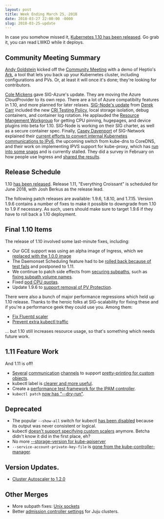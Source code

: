 ```yaml
---
layout: post
title: Week Ending March 25, 2018
date: 2018-03-27 22:00:00 -0000
slug: 2018-03-25-update
---
```


In case you somehow missed it, [Kubernetes 1.10 has been released](https://blog.kubernetes.io/2018/03/kubernetes-1.10-stabilizing-storage-security-networking.html).  Go grab it, you can read LWKD while it deploys.

## Community Meeting Summary

[Andy Goldstein](https://github.com/ncdc) kicked off the [Community Meeting](https://docs.google.com/document/d/1VQDIAB0OqiSjIHI8AWMvSdceWhnz56jNpZrLs6o7NJY) with a demo of Heptio's [Ark](https://github.com/heptio/ark), a tool that lets you back up your Kubernetes cluster, including configurations and PVs.  Or, at least it will once it's done; they're looking for contributors.

[Cole Mickens](https://github.com/colemickens) gave SIG-Azure's update. They are moving the Azure CloudProvider to its own repo.  There are a lot of Azure compatibilty features in 1.10, and more planned for later relases.  [SIG-Node's update](https://docs.google.com/presentation/d/1P267xBGQtLprbVV-XStpVt8c-um6NqBmQLEIOKhmJAs/edit?usp=sharing) from [Derek Carr](https://github.com/derekwaynecarr) included the new [CRI Testing Policy](https://github.com/kubernetes/community/blob/master/contributors/devel/cri-testing-policy.md), local storage isolation, debug containers, and container log rotation.  He applauded the [Resource Mangement Workgroup](https://github.com/kubernetes/community/tree/master/wg-resource-management) for getting CPU pinning, hugepages, and device plugins into beta for 1.10.  SIG-Node is working on their SIG charter, as well as a secure container spec.  Finally, [Casey Davenport](https://github.com/caseydavenport) of SIG-Network explained their [current efforts to convert internal Kubernetes communications to IPv6](https://github.com/kubernetes/features/issues/508), the upcoming switch from kube-dns to CoreDNS, and their work on implementing IPVS support for kube-proxy, which has [run into some snags](https://github.com/kubernetes/kubernetes/issues?q=is%3Aopen+is%3Aissue+label%3Aarea%2Fipvs) and is currently stalled.  They did a survey in February on how people use Ingress and [shared the results](https://github.com/bowei/k8s-ingress-survey-2018).


## Release Schedule

1.10 [has been released](https://blog.kubernetes.io/2018/03/kubernetes-1.10-stabilizing-storage-security-networking.html).  Release 1.11, "Everything Croissant" is scheduled for June 2018, with Josh Berkus as the release lead.

The following patch releases are available: 1.9.6, 1.8.10, and 1.7.15.  Version 1.9.6 contains a number of fixes to make it possible to downgrade from 1.10 to 1.9 if necessary.  As such, users should make sure to target 1.9.6 if they have to roll back a 1.10 deployment.

## Final 1.10 Items

The release of 1.10 involved some last-minute fixes, including:

* Our GCE support was using an alpha image of Ingress, which we [replaced with the 1.0.0 image](https://github.com/kubernetes/kubernetes/pull/61302)
* The Daemonset Scheduling feature had to be [rolled back because of test fails](https://github.com/kubernetes/kubernetes/pull/61411) and postponed to 1.11.
* We continue to patch side effects from [securing subpaths](https://groups.google.com/forum/#!topic/kubernetes-announce/6sNHO_jyBzE), such as [fixing subpath volume names](https://github.com/kubernetes/kubernetes/pull/61373).
* Fixed [pod CPU quotas](https://github.com/kubernetes/kubernetes/pull/61294).
* Update 1.9.6 to [support removal of PV Protection](https://github.com/kubernetes/kubernetes/pull/61370).

There were also a bunch of major performance regressions which held up 1.10 release.  Thanks to the heroic folks at SIG-scalability for fixing these and if you're a performance geek they could use you. Among them:

* [Fix Fluentd scaler](https://github.com/kubernetes/kubernetes/pull/61225)
* [Prevent extra kubectl traffic](https://github.com/GoogleCloudPlatform/k8s-stackdriver/pull/125)

... but 1.10 still increases resource usage, so that's something which needs future work.

## 1.11 Feature Work

And 1.11 is off!

* [Several](https://github.com/kubernetes/kubernetes/pull/61501) [communication](https://github.com/kubernetes/kubernetes/pull/61496) [channels](https://github.com/kubernetes/kubernetes/pull/61440) to support [pretty-printing for custom objects](https://docs.google.com/document/d/19ZZFVe9oD1KQmk5uExggRWtRl_hKGfYnBXvHZJlgEro/edit#).
* kubectl label is [clearer and more useful](https://github.com/kubernetes/kubernetes/pull/58353).
* Create a [performance test framework for the IPAM controller](https://github.com/kubernetes/kubernetes/pull/61143).
* `kubectl patch` [now has "--dry-run"](https://github.com/kubernetes/kubernetes/pull/60675).

## Deprecated

* The popular `--show-all` switch for kubectl [has been disabled](https://github.com/kubernetes/kubernetes/pull/60793) because its output was never consistent or logical.
* kubectl [doesn't support specifying custom scalers](https://github.com/kubernetes/kubernetes/pull/60455) anymore.  Betcha didn't know it did in the first place, eh?
* No more [--storage-version for kube-apiserver](https://github.com/kubernetes/kubernetes/pull/61453)
* `--service-account-private-key-file` is [gone from the kube-controller-manager](https://github.com/kubernetes/kubernetes/pull/60875).

## Version Updates.

* [Cluster Autoscaler to 1.2.0](https://github.com/kubernetes/kubernetes/pull/61561)

## Other Merges

* More subpath fixes: [Unix sockets](https://github.com/kubernetes/kubernetes/pull/61480)
* Better [admission controller settings](https://github.com/kubernetes/kubernetes/pull/61427) for Juju clusters.
